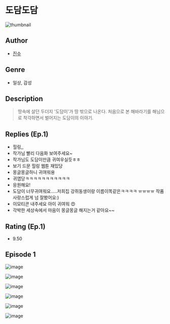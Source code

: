 # 도담도담
![thumbnail](https://image-comic.pstatic.net/user_contents_data/challenge_comic/2023/05/23/232344/upload_7306026309496365617_480x623.jpeg)

## Author
- [진수](https://comic.naver.com/artistTitle?id=232344)

## Genre
- 일상, 감성

## Description
> 땅속에 살던 두더지 '도담이'가 땅 밖으로 나온다. 처음으로 본 해바라기를 해님으로 착각하면서 벌어지는 도담이의 이야기.

## Replies (Ep.1)
- 힐링,,
- 작가님 빨리 다음화 보여주세요~
- 작가님도 도담이만큼 귀여우실듯ㅎㅎ
- 보기 드문 힐링 웹툰 재밌당
- 몽글몽글하니 귀여워용
- 귀엽당ㅋㅋㅋㅋㅋㅋㅋㅋㅋㅋㅋ
- 응원해요!
- 도담이 너무귀여워요.....저희집 강쥐동생이랑 이름이똑같은ㅋㅋㅋㅋ ㅠㅠㅠㅠ 작품 사랑스럽게 넘 잘봤어요:)
- 이모티콘 내주세요 아이 귀여워 😍
- 각박한 세상속에서 마음이 몽글몽글 해지는거 같아요~~

## Rating (Ep.1)
- 9.50

## Episode 1
![image](https://image-comic.pstatic.net/user_contents_data/challenge_comic/2023/05/23/232344/upload_7162187085971154019.jpeg)

![image](https://image-comic.pstatic.net/user_contents_data/challenge_comic/2023/05/23/232344/upload_4122590485258004069.jpeg)

![image](https://image-comic.pstatic.net/user_contents_data/challenge_comic/2023/05/23/232344/upload_3486739822870213685.jpeg)

![image](https://image-comic.pstatic.net/user_contents_data/challenge_comic/2023/05/23/232344/upload_3472614190876800819.jpeg)

![image](https://image-comic.pstatic.net/user_contents_data/challenge_comic/2023/05/23/232344/upload_4135819814300366950.jpeg)

![image](https://image-comic.pstatic.net/user_contents_data/challenge_comic/2023/05/23/232344/upload_3906418794035294774.jpeg)
